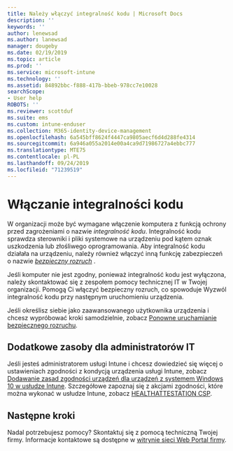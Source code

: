 ```yaml
---
title: Należy włączyć integralność kodu | Microsoft Docs
description: ''
keywords: ''
author: lenewsad
ms.author: lanewsad
manager: dougeby
ms.date: 02/19/2019
ms.topic: article
ms.prod: ''
ms.service: microsoft-intune
ms.technology: ''
ms.assetid: 84892bbc-f888-417b-bbeb-978cc7e10028
searchScope:
- User help
ROBOTS: ''
ms.reviewer: scottduf
ms.suite: ems
ms.custom: intune-enduser
ms.collection: M365-identity-device-management
ms.openlocfilehash: 6a545bff8624f4447ca9805aecf6d4d288fe4314
ms.sourcegitcommit: 6a946a055a2014e00a4ca9d71986727a4ebbc777
ms.translationtype: MTE75
ms.contentlocale: pl-PL
ms.lasthandoff: 09/24/2019
ms.locfileid: "71239519"
---
```

# <a name="enable-code-integrity"></a>Włączanie integralności kodu

W organizacji może być wymagane włączenie komputera z funkcją ochrony przed zagrożeniami o nazwie *integralność kodu*. Integralność kodu sprawdza sterowniki i pliki systemowe na urządzeniu pod kątem oznak uszkodzenia lub złośliwego oprogramowania. Aby integralność kodu działała na urządzeniu, należy również włączyć inną funkcję zabezpieczeń o nazwie [*bezpieczny rozruch*](https://docs.microsoft.com/windows/security/information-protection/secure-the-windows-10-boot-process#secure-boot) .

Jeśli komputer nie jest zgodny, ponieważ integralność kodu jest wyłączona, należy skontaktować się z zespołem pomocy technicznej IT w Twojej organizacji. Pomogą Ci włączyć bezpieczny rozruch, co spowoduje Wyzwól integralność kodu przy następnym uruchomieniu urządzenia.

Jeśli określisz siebie jako zaawansowanego użytkownika urządzenia i chcesz wypróbować kroki samodzielnie, zobacz [Ponowne uruchamianie bezpiecznego rozruchu](https://docs.microsoft.com/windows-hardware/manufacture/desktop/disabling-secure-boot#re-enable-secure-boot).

## <a name="additional-resources-for-it-administrators"></a>Dodatkowe zasoby dla administratorów IT

Jeśli jesteś administratorem usługi Intune i chcesz dowiedzieć się więcej o ustawieniach zgodności z kondycją urządzenia usługi Intune, zobacz [Dodawanie zasad zgodności urządzeń dla urządzeń z systemem Windows 10 w usłudze Intune](https://docs.microsoft.com/intune/compliance-policy-create-windows). Szczegółowe zapoznaj się z akcjami zgodności, które można wykonać w usłudze Intune, zobacz [HEALTHATTESTATION CSP](https://docs.microsoft.com/windows/client-management/mdm/healthattestation-csp#step-8-take-appropriate-policy-action-based-on-evaluation-results).  

## <a name="next-steps"></a>Następne kroki

Nadal potrzebujesz pomocy? Skontaktuj się z pomocą techniczną Twojej firmy. Informacje kontaktowe są dostępne w [witrynie sieci Web Portal firmy](https://go.microsoft.com/fwlink/?linkid=2010980).
